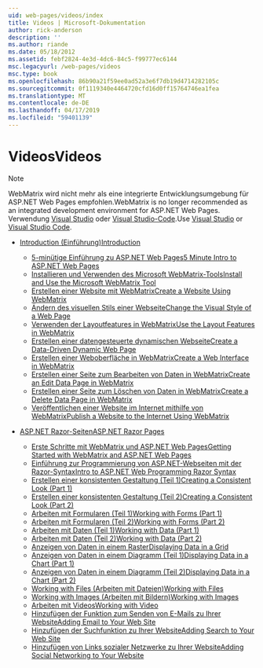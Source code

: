 ```yaml
---
uid: web-pages/videos/index
title: Videos | Microsoft-Dokumentation
author: rick-anderson
description: ''
ms.author: riande
ms.date: 05/18/2012
ms.assetid: febf2824-4e3d-4dc6-84c5-f99777ec6144
msc.legacyurl: /web-pages/videos
msc.type: book
ms.openlocfilehash: 86b90a21f59ee0ad52a3e6f7db19d4714282105c
ms.sourcegitcommit: 0f1119340e4464720cfd16d0ff15764746ea1fea
ms.translationtype: MT
ms.contentlocale: de-DE
ms.lasthandoff: 04/17/2019
ms.locfileid: "59401139"
---
```

# <a name="videos"></a><span data-ttu-id="a0ab5-102">Videos</span><span class="sxs-lookup"><span data-stu-id="a0ab5-102">Videos</span></span>


> [!NOTE] 
> <span data-ttu-id="a0ab5-103">WebMatrix wird nicht mehr als eine integrierte Entwicklungsumgebung für ASP.NET Web Pages empfohlen.</span><span class="sxs-lookup"><span data-stu-id="a0ab5-103">WebMatrix is no longer recommended as an integrated development environment for ASP.NET Web Pages.</span></span> <span data-ttu-id="a0ab5-104">Verwendung [Visual Studio](xref:aspnet/web-pages/overview/getting-started/program-asp-net-web-pages-in-visual-studio) oder [Visual Studio-Code](https://code.visualstudio.com/).</span><span class="sxs-lookup"><span data-stu-id="a0ab5-104">Use [Visual Studio](xref:aspnet/web-pages/overview/getting-started/program-asp-net-web-pages-in-visual-studio) or [Visual Studio Code](https://code.visualstudio.com/).</span></span>

- [<span data-ttu-id="a0ab5-105">Introduction (Einführung)</span><span class="sxs-lookup"><span data-stu-id="a0ab5-105">Introduction</span></span>](introduction/index.md)

    - [<span data-ttu-id="a0ab5-106">5-minütige Einführung zu ASP.NET Web Pages</span><span class="sxs-lookup"><span data-stu-id="a0ab5-106">5 Minute Intro to ASP.NET Web Pages</span></span>](introduction/5-minute-introduction-to-aspnet-web-pages.md)
    - [<span data-ttu-id="a0ab5-107">Installieren und Verwenden des Microsoft WebMatrix-Tools</span><span class="sxs-lookup"><span data-stu-id="a0ab5-107">Install and Use the Microsoft WebMatrix Tool</span></span>](introduction/install-and-use-the-microsoft-webmatrix-tool.md)
    - [<span data-ttu-id="a0ab5-108">Erstellen einer Website mit WebMatrix</span><span class="sxs-lookup"><span data-stu-id="a0ab5-108">Create a Website Using WebMatrix</span></span>](introduction/create-a-website-using-webmatrix.md)
    - [<span data-ttu-id="a0ab5-109">Ändern des visuellen Stils einer Webseite</span><span class="sxs-lookup"><span data-stu-id="a0ab5-109">Change the Visual Style of a Web Page</span></span>](introduction/change-the-visual-style-of-a-web-page.md)
    - [<span data-ttu-id="a0ab5-110">Verwenden der Layoutfeatures in WebMatrix</span><span class="sxs-lookup"><span data-stu-id="a0ab5-110">Use the Layout Features in WebMatrix</span></span>](introduction/use-the-layout-features-in-webmatrix.md)
    - [<span data-ttu-id="a0ab5-111">Erstellen einer datengesteuerte dynamischen Webseite</span><span class="sxs-lookup"><span data-stu-id="a0ab5-111">Create a Data-Driven Dynamic Web Page</span></span>](introduction/create-a-data-driven-dynamic-web-page.md)
    - [<span data-ttu-id="a0ab5-112">Erstellen einer Weboberfläche in WebMatrix</span><span class="sxs-lookup"><span data-stu-id="a0ab5-112">Create a Web Interface in WebMatrix</span></span>](introduction/create-a-web-interface-in-webmatrix.md)
    - [<span data-ttu-id="a0ab5-113">Erstellen einer Seite zum Bearbeiten von Daten in WebMatrix</span><span class="sxs-lookup"><span data-stu-id="a0ab5-113">Create an Edit Data Page in WebMatrix</span></span>](introduction/create-an-edit-data-page-in-webmatrix.md)
    - [<span data-ttu-id="a0ab5-114">Erstellen einer Seite zum Löschen von Daten in WebMatrix</span><span class="sxs-lookup"><span data-stu-id="a0ab5-114">Create a Delete Data Page in WebMatrix</span></span>](introduction/create-a-delete-data-page-in-webmatrix.md)
    - [<span data-ttu-id="a0ab5-115">Veröffentlichen einer Website im Internet mithilfe von WebMatrix</span><span class="sxs-lookup"><span data-stu-id="a0ab5-115">Publish a Website to the Internet Using WebMatrix</span></span>](introduction/publish-a-website-to-the-internet-using-webmatrix.md)
- [<span data-ttu-id="a0ab5-116">ASP.NET Razor-Seiten</span><span class="sxs-lookup"><span data-stu-id="a0ab5-116">ASP.NET Razor Pages</span></span>](aspnet-razor-pages/index.md)

    - [<span data-ttu-id="a0ab5-117">Erste Schritte mit WebMatrix und ASP.NET Web Pages</span><span class="sxs-lookup"><span data-stu-id="a0ab5-117">Getting Started with WebMatrix and ASP.NET Web Pages</span></span>](aspnet-razor-pages/getting-started-with-webmatrix-and-aspnet-web-pages.md)
    - [<span data-ttu-id="a0ab5-118">Einführung zur Programmierung von ASP.NET-Webseiten mit der Razor-Syntax</span><span class="sxs-lookup"><span data-stu-id="a0ab5-118">Intro to ASP.NET Web Programming Razor Syntax</span></span>](aspnet-razor-pages/introduction-to-aspnet-web-programming-using-the-razor-syntax.md)
    - [<span data-ttu-id="a0ab5-119">Erstellen einer konsistenten Gestaltung (Teil 1)</span><span class="sxs-lookup"><span data-stu-id="a0ab5-119">Creating a Consistent Look (Part 1)</span></span>](aspnet-razor-pages/creating-a-consistent-look-part-1.md)
    - [<span data-ttu-id="a0ab5-120">Erstellen einer konsistenten Gestaltung (Teil 2)</span><span class="sxs-lookup"><span data-stu-id="a0ab5-120">Creating a Consistent Look (Part 2)</span></span>](aspnet-razor-pages/creating-a-consistent-look-part-2.md)
    - [<span data-ttu-id="a0ab5-121">Arbeiten mit Formularen (Teil 1)</span><span class="sxs-lookup"><span data-stu-id="a0ab5-121">Working with Forms (Part 1)</span></span>](aspnet-razor-pages/working-with-forms-part-1.md)
    - [<span data-ttu-id="a0ab5-122">Arbeiten mit Formularen (Teil 2)</span><span class="sxs-lookup"><span data-stu-id="a0ab5-122">Working with Forms (Part 2)</span></span>](aspnet-razor-pages/working-with-forms-part-2.md)
    - [<span data-ttu-id="a0ab5-123">Arbeiten mit Daten (Teil 1)</span><span class="sxs-lookup"><span data-stu-id="a0ab5-123">Working with Data (Part 1)</span></span>](aspnet-razor-pages/working-with-data-part-1.md)
    - [<span data-ttu-id="a0ab5-124">Arbeiten mit Daten (Teil 2)</span><span class="sxs-lookup"><span data-stu-id="a0ab5-124">Working with Data (Part 2)</span></span>](aspnet-razor-pages/working-with-data-part-2.md)
    - [<span data-ttu-id="a0ab5-125">Anzeigen von Daten in einem Raster</span><span class="sxs-lookup"><span data-stu-id="a0ab5-125">Displaying Data in a Grid</span></span>](aspnet-razor-pages/displaying-data-in-a-grid.md)
    - [<span data-ttu-id="a0ab5-126">Anzeigen von Daten in einem Diagramm (Teil 1)</span><span class="sxs-lookup"><span data-stu-id="a0ab5-126">Displaying Data in a Chart (Part 1)</span></span>](aspnet-razor-pages/displaying-data-in-a-chart-part-1.md)
    - [<span data-ttu-id="a0ab5-127">Anzeigen von Daten in einem Diagramm (Teil 2)</span><span class="sxs-lookup"><span data-stu-id="a0ab5-127">Displaying Data in a Chart (Part 2)</span></span>](aspnet-razor-pages/displaying-data-in-a-chart-part-2.md)
    - [<span data-ttu-id="a0ab5-128">Working with Files (Arbeiten mit Dateien)</span><span class="sxs-lookup"><span data-stu-id="a0ab5-128">Working with Files</span></span>](aspnet-razor-pages/working-with-files.md)
    - [<span data-ttu-id="a0ab5-129">Working with Images (Arbeiten mit Bildern)</span><span class="sxs-lookup"><span data-stu-id="a0ab5-129">Working with Images</span></span>](aspnet-razor-pages/working-with-images.md)
    - [<span data-ttu-id="a0ab5-130">Arbeiten mit Videos</span><span class="sxs-lookup"><span data-stu-id="a0ab5-130">Working with Video</span></span>](aspnet-razor-pages/working-with-video.md)
    - [<span data-ttu-id="a0ab5-131">Hinzufügen der Funktion zum Senden von E-Mails zu Ihrer Website</span><span class="sxs-lookup"><span data-stu-id="a0ab5-131">Adding Email to Your Web Site</span></span>](aspnet-razor-pages/adding-email-to-your-web-site.md)
    - [<span data-ttu-id="a0ab5-132">Hinzufügen der Suchfunktion zu Ihrer Website</span><span class="sxs-lookup"><span data-stu-id="a0ab5-132">Adding Search to Your Web Site</span></span>](aspnet-razor-pages/adding-search-to-your-web-site.md)
    - [<span data-ttu-id="a0ab5-133">Hinzufügen von Links sozialer Netzwerke zu Ihrer Website</span><span class="sxs-lookup"><span data-stu-id="a0ab5-133">Adding Social Networking to Your Website</span></span>](aspnet-razor-pages/adding-social-networking-to-your-website.md)
